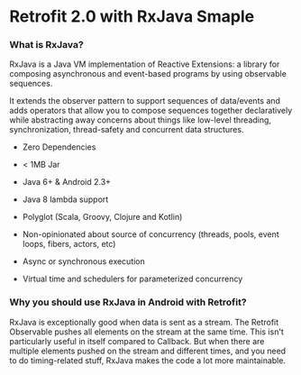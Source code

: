 # Retrofit 2.0 with RxJava Smaple

### What is RxJava?

RxJava is a Java VM implementation of Reactive Extensions: a library for composing asynchronous and event-based programs by using observable sequences.


It extends the observer pattern to support sequences of data/events and adds operators that allow you to compose sequences together declaratively while abstracting away concerns about things like low-level threading, synchronization, thread-safety and concurrent data structures.

- Zero Dependencies

- < 1MB Jar

- Java 6+ & Android 2.3+

- Java 8 lambda support

- Polyglot (Scala, Groovy, Clojure and Kotlin)

- Non-opinionated about source of concurrency (threads, pools, event loops, fibers, actors, etc)

- Async or synchronous execution

- Virtual time and schedulers for parameterized concurrency

### Why you should use RxJava in Android with Retrofit?


RxJava is exceptionally good when data is sent as a stream. The Retrofit Observable pushes all elements on the stream at the same time. This isn't particularly useful in itself compared to Callback. But when there are multiple elements pushed on the stream and different times, and you need to do timing-related stuff, RxJava makes the code a lot more maintainable.
